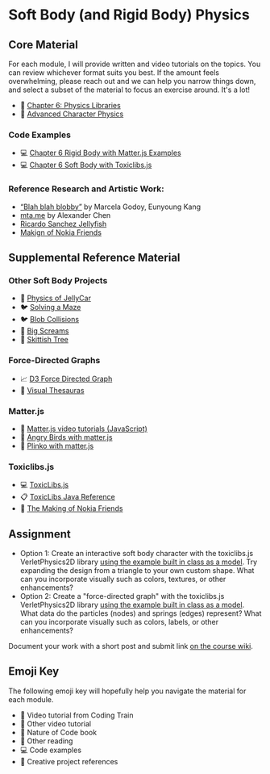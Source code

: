 # Soft Body (and Rigid Body) Physics

## Core Material

For each module, I will provide written and video tutorials on the topics. You can review whichever format suits you best. If the amount feels overwhelming, please reach out and we can help you narrow things down, and select a subset of the material to focus an exercise around. It's a lot!

- 📗 [Chapter 6: Physics Libraries](https://natureofcode.com/physics-libraries/)
- 📕 [Advanced Character Physics](http://www.cs.cmu.edu/afs/cs/academic/class/15462-s13/www/lec_slides/Jakobsen.pdf)

### Code Examples

- 💻 [Chapter 6 Rigid Body with Matter.js Examples](https://editor.p5js.org/natureofcode/collections/IxCAhM060)
- 💻 [Chapter 6 Soft Body with Toxiclibs.js](https://editor.p5js.org/natureofcode/collections/LZKswxYgH)

### Reference Research and Artistic Work:

- [“Blah blah blobby”](https://vimeo.com/41057777) by Marcela Godoy, Eunyoung Kang
- [mta.me](https://www.chenalexander.com/Mta-me0) by Alexander Chen
- [Ricardo Sanchez Jellyfish](https://www.nardove.com/)
- [Makign of Nokia Friends](https://www.youtube.com/watch?v=g20QOQP6kSU)

## Supplemental Reference Material

### Other Soft Body Projects

- 🎥 [Physics of JellyCar](https://youtu.be/3OmkehAJoyo)
- 🐦 [Solving a Maze](https://twitter.com/jagarikin/status/1563752962836807680)
- 🐦 [Blob Collisions](https://twitter.com/JuhaniHalkomaki/status/1629184126837305347)
- 🎨 [Big Screams](https://vimeo.com/8487873?embedded=true&source=vimeo_logo&owner=186879)
- 🌳 [Skittish Tree](https://youtu.be/aF7sumcrNlo)

### Force-Directed Graphs

- 📈 [D3 Force Directed Graph](https://observablehq.com/@d3/force-directed-graph)
- 📖 [Visual Thesauras](https://www.visualthesaurus.com/)

### Matter.js

- 🚂 [Matter.js video tutorials (JavaScript)](https://www.youtube.com/playlist?list=PLRqwX-V7Uu6bLh3T_4wtrmVHOrOEM1ig_)
- 🚂 [Angry Birds with matter.js](https://thecodingtrain.com/challenges/138-angry-birds-with-matterjs)
- 🚂 [Plinko with matter.js](https://thecodingtrain.com/challenges/62-plinko-with-matterjs)

### Toxiclibs.js

- 💻 [ToxicLibs.js](http://haptic-data.com/toxiclibsjs/)
- 📋 [ToxicLibs Java Reference](https://shiffman.github.io/toxiclibs-javadocs/)
- 🎥 [The Making of Nokia Friends](https://vimeo.com/1472427)

## Assignment

- Option 1: Create an interactive soft body character with the toxiclibs.js VerletPhysics2D library [using the example built in class as a model](https://editor.p5js.org/noc_spring23/sketches/6AsvNEUFj). Try expanding the design from a triangle to your own custom shape. What can you incorporate visually such as colors, textures, or other enhancements?
- Option 2: Create a "force-directed graph" with the toxiclibs.js VerletPhysics2D library [using the example built in class as a model](https://editor.p5js.org/noc_spring23/sketches/6AsvNEUFj). What data do the particles (nodes) and springs (edges) represent? What can you incorporate visually such as colors, labels, or other enhancements?

Document your work with a short post and submit link [on the course wiki](https://github.com/nature-of-code/noc-syllabus-S23/wiki).

## Emoji Key

The following emoji key will hopefully help you navigate the material for each
module.

- 🚂 Video tutorial from Coding Train
- 🎥 Other video tutorial
- 📗 Nature of Code book
- 📕 Other reading
- 💻 Code examples
- 🎨 Creative project references

